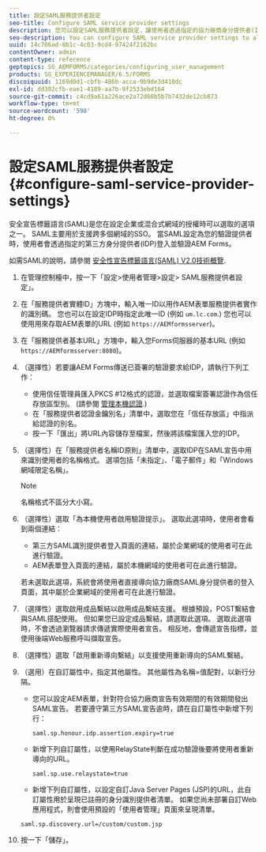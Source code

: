 ```yaml
---
title: 設定SAML服務提供者設定
seo-title: Configure SAML service provider settings
description: 您可以設定SAML服務提供者設定，讓使用者透過指定的協力廠商身分提供者(IDP)登入並驗證AEM Forms。
seo-description: You can configure SAML service provider settings to allow users to login and authenticate to AEM forms via a specified third-party identity provider (IDP).
uuid: 14c706ad-8b1c-4c03-9cd4-97424f2162bc
contentOwner: admin
content-type: reference
geptopics: SG_AEMFORMS/categories/configuring_user_management
products: SG_EXPERIENCEMANAGER/6.5/FORMS
discoiquuid: 1169d0d1-cbfb-486b-acca-9b9de3d410dc
exl-id: dd302cfb-eae1-4189-aa7b-9f2533ebd164
source-git-commit: c4cd9a61a226ace2a72d60b5b7b7432de12cb873
workflow-type: tm+mt
source-wordcount: '598'
ht-degree: 0%

---
```


# 設定SAML服務提供者設定{#configure-saml-service-provider-settings}

安全宣告標籤語言(SAML)是您在設定企業或混合式網域的授權時可以選取的選項之一。 SAML主要用於支援跨多個網域的SSO。 當SAML設定為您的驗證提供者時，使用者會透過指定的第三方身分提供者(IDP)登入並驗證AEM Forms。

如需SAML的說明，請參閱 [安全性宣告標籤語言(SAML) V2.0技術概覽](https://www.oasis-open.org/committees/download.php/20645/sstc-saml-tech-overview-2%200-draft-10.pdf).

1. 在管理控制檯中，按一下「設定>使用者管理>設定> SAML服務提供者設定」。
1. 在「服務提供者實體ID」方塊中，輸入唯一ID以用作AEM表單服務提供者實作的識別碼。 您也可以在設定IDP時指定此唯一ID (例如 `um.lc.com`.) 您也可以使用用來存取AEM表單的URL (例如 `https://AEMformsserver`)。
1. 在「服務提供者基本URL」方塊中，輸入您Forms伺服器的基本URL (例如 `https://AEMformsserver:8080`)。
1. （選擇性）若要讓AEM Forms傳送已簽署的驗證要求給IDP，請執行下列工作：

   * 使用信任管理員匯入PKCS #12格式的認證，並選取檔案簽署認證作為信任存放區型別。 (請參閱 [管理本機認證](/help/forms/using/admin-help/local-credentials.md#managing-local-credentials).)
   * 在「服務提供者認證金鑰別名」清單中，選取您在「信任存放區」中指派給認證的別名。
   * 按一下「匯出」將URL內容儲存至檔案，然後將該檔案匯入您的IDP。

1. （選擇性）在「服務提供者名稱ID原則」清單中，選取IDP在SAML宣告中用來識別使用者的名稱格式。 選項包括「未指定」、「電子郵件」和「Windows網域限定名稱」。

   >[!NOTE]
   >
   >名稱格式不區分大小寫。

1. （選擇性）選取「為本機使用者啟用驗證提示」。 選取此選項時，使用者會看到兩個連結：

   * 第三方SAML識別提供者登入頁面的連結，屬於企業網域的使用者可在此進行驗證。
   * AEM表單登入頁面的連結，屬於本機網域的使用者可在此進行驗證。

   若未選取此選項，系統會將使用者直接導向協力廠商SAML身分提供者的登入頁面，其中屬於企業網域的使用者可在此進行驗證。

1. （選擇性）選取啟用成品繫結以啟用成品繫結支援。 根據預設，POST繫結會與SAML搭配使用。 但如果您已設定成品繫結，請選取此選項。 選取此選項時，不會透過瀏覽器請求傳遞實際使用者宣告。 相反地，會傳遞宣告指標，並使用後端Web服務呼叫擷取宣告。
1. （選擇性）選取「啟用重新導向繫結」以支援使用重新導向的SAML繫結。
1. （選用）在自訂屬性中，指定其他屬性。 其他屬性為名稱=值配對，以新行分隔。

   * 您可以設定AEM表單，針對符合協力廠商宣告有效期間的有效期間發出SAML宣告。 若要遵守第三方SAML宣告逾時，請在自訂屬性中新增下列行：

     `saml.sp.honour.idp.assertion.expiry=true`

   * 新增下列自訂屬性，以使用RelayState判斷在成功驗證後要將使用者重新導向的URL。

     `saml.sp.use.relaystate=true`

   * 新增下列自訂屬性，以設定自訂Java Server Pages (JSP)的URL，此自訂屬性用於呈現已註冊的身分識別提供者清單。 如果您尚未部署自訂Web應用程式，則會使用預設的「使用者管理」頁面來呈現清單。

   `saml.sp.discovery.url=/custom/custom.jsp`

1. 按一下「儲存」。
